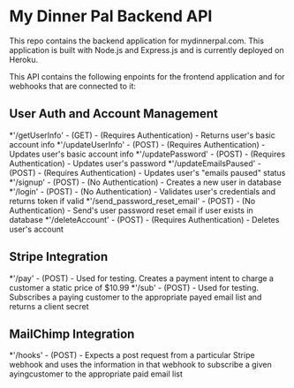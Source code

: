 # My Dinner Pal Backend API

This repo contains the backend application for mydinnerpal.com. This application is built with Node.js and Express.js and is currently deployed on Heroku.

This API contains the following enpoints for the frontend application and for webhooks that are connected to it:

## User Auth and Account Management

*'/getUserInfo' - (GET) - (Requires Authentication) - Returns user's basic account info
*'/updateUserInfo' - (POST) - (Requires Authentication) - Updates user's basic account info
*'/updatePassword' - (POST) - (Requires Authentication) - Updates user's password
*'/updateEmailsPaused' - (POST) - (Requires Authentication) - Updates user's "emails paused" status
*'/signup' - (POST) - (No Authentication) - Creates a new user in database
*'/login' - (POST) - (No Authentication) - Validates user's credentials and returns token if valid
*'/send_password_reset_email' - (POST) - (No Authentication) - Send's user password reset email if user exists in database
*'/deleteAccount' - (POST) - (Requires Authentication) - Deletes user's account

## Stripe Integration

*'/pay' - (POST) - Used for testing. Creates a payment intent to charge a customer a static price of $10.99
*'/sub' - (POST) - Used for testing. Subscribes a paying customer to the appropriate payed email list and returns a client secret

## MailChimp Integration

*'/hooks' - (POST) - Expects a post request from a particular Stripe webhook and uses the information in that webhook to subscribe a given ayingcustomer to the appropriate paid email list